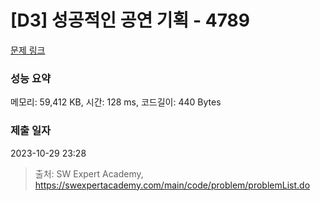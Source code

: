 # [D3] 성공적인 공연 기획 - 4789 

[문제 링크](https://swexpertacademy.com/main/code/problem/problemDetail.do?contestProbId=AWS2dSgKA8MDFAVT) 

### 성능 요약

메모리: 59,412 KB, 시간: 128 ms, 코드길이: 440 Bytes

### 제출 일자

2023-10-29 23:28



> 출처: SW Expert Academy, https://swexpertacademy.com/main/code/problem/problemList.do
